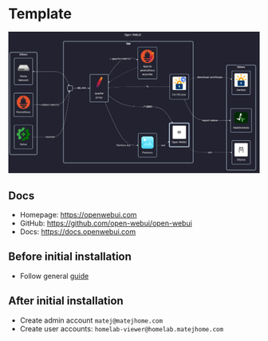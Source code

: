 # Template

![diagram](../../docs/diagrams/out/apps/openwebui.png)

## Docs

- Homepage: <https://openwebui.com>
- GitHub: <https://github.com/open-webui/open-webui>
- Docs: <https://docs.openwebui.com>

## Before initial installation

- Follow general [guide](../../docs/Checklist%20for%20new%20docker-apps.md)

## After initial installation

- Create admin account `matej@matejhome.com`
- Create user accounts: `homelab-viewer@homelab.matejhome.com`
